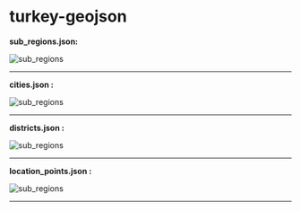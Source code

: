 # turkey-geojson

**sub_regions.json:**

![sub_regions](https://i.hizliresim.com/i1ytmir.png)

----------
**cities.json :**

![sub_regions](https://i.hizliresim.com/8f8ga6b.png)

----------
**districts.json :**

![sub_regions](https://i.hizliresim.com/89kwj2i.png)

----------
**location_points.json :**

![sub_regions](https://i.hizliresim.com/kqfgyng.png)

----------

